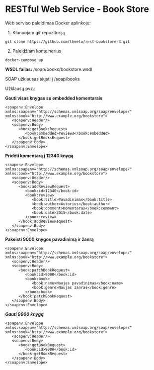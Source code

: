 # RESTful Web Service - Book Store

Web serviso paleidimas Docker aplinkoje:
1. Klonuojam git repozitoriją
```
git clone https://github.com/theelo/rest-bookstore-3.git
```
2. Paleidžiam konteinerius
```
docker-compose up
```

**WSDL failas:** /soap/books/bookstore.wsdl

SOAP užklausas siųsti į /soap/books

Užklausų pvz.:

**Gauti visas knygas su embedded komentarais**
```
<soapenv:Envelope xmlns:soapenv="http://schemas.xmlsoap.org/soap/envelope/" xmlns:book="http://www.example.org/bookstore">
   <soapenv:Header/>
   <soapenv:Body>
      <book:getBooksRequest>
         <book:embedded>reviews</book:embedded>
      </book:getBooksRequest>
   </soapenv:Body>
</soapenv:Envelope>
```
**Pridėti komentarą į 12340 knygą**
```
<soapenv:Envelope xmlns:soapenv="http://schemas.xmlsoap.org/soap/envelope/" xmlns:book="http://www.example.org/bookstore">
   <soapenv:Header/>
   <soapenv:Body>
      <book:addReviewRequest>
         <book:id>12340</book:id>
         <book:review>
            <book:title>Pavadinimas</book:title>
            <book:author>Autorius</book:author>
            <book:comment>Komentaras</book:comment>
            <book:date>2015</book:date>
         </book:review>
      </book:addReviewRequest>
   </soapenv:Body>
</soapenv:Envelope>
```
**Pakeisti 9000 knygos pavadinimą ir žanrą**
```
<soapenv:Envelope xmlns:soapenv="http://schemas.xmlsoap.org/soap/envelope/" xmlns:book="http://www.example.org/bookstore">
   <soapenv:Header/>
   <soapenv:Body>
      <book:patchBookRequest>
         <book:id>9000</book:id>
         <book:book>
            <book:name>Naujas pavadinimas</book:name>
            <book:genre>Naujas zanras</book:genre>
         </book:book>
      </book:patchBookRequest>
   </soapenv:Body>
</soapenv:Envelope>
```
***Gauti 9000 knygą***
```
<soapenv:Envelope xmlns:soapenv="http://schemas.xmlsoap.org/soap/envelope/" xmlns:book="http://www.example.org/bookstore">
   <soapenv:Header/>
   <soapenv:Body>
      <book:getBookRequest>
         <book:id>9000</book:id>
      </book:getBookRequest>
   </soapenv:Body>
</soapenv:Envelope>
```
